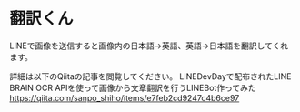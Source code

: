 # 翻訳くん
LINEで画像を送信すると画像内の日本語→英語、英語→日本語を翻訳してくれます。

詳細は以下のQiitaの記事を閲覧してください。
LINEDevDayで配布されたLINE BRAIN OCR APIを使って画像から文章翻訳を行うLINEBot作ってみた
https://qiita.com/sanpo_shiho/items/e7feb2cd9247c4b6ce97
